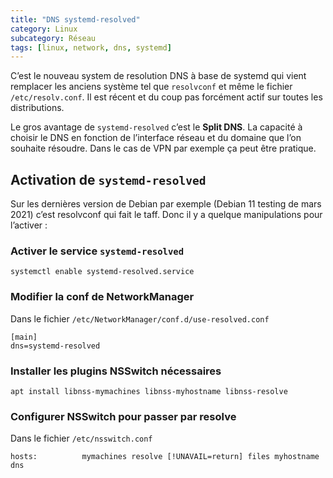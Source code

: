 ```yaml
---
title: "DNS systemd-resolved"
category: Linux
subcategory: Réseau
tags: [linux, network, dns, systemd]
---
```


C’est le nouveau system de resolution DNS à base de systemd qui vient remplacer les anciens système tel que `resolvconf` et même le fichier `/etc/resolv.conf`. Il est récent et du coup pas forcément actif sur toutes les distributions.

Le gros avantage de `systemd-resolved` c’est le **Split DNS**. La capacité à choisir le DNS en fonction de l’interface réseau et du domaine que l’on souhaite résoudre. Dans le cas de VPN par exemple ça peut être pratique.

## Activation de `systemd-resolved`

Sur les dernières version de Debian par exemple (Debian 11 testing de mars 2021) c’est resolvconf qui fait le taff. Donc il y a quelque manipulations pour l’activer :

### Activer le service `systemd-resolved`

```shell
systemctl enable systemd-resolved.service
```

### Modifier la conf de NetworkManager

Dans le fichier `/etc/NetworkManager/conf.d/use-resolved.conf`

``` 
[main]
dns=systemd-resolved
```

### Installer les plugins NSSwitch nécessaires

```shell
apt install libnss-mymachines libnss-myhostname libnss-resolve
```

### Configurer NSSwitch pour passer par resolve 

Dans le fichier `/etc/nsswitch.conf`

```
hosts:          mymachines resolve [!UNAVAIL=return] files myhostname dns
```
